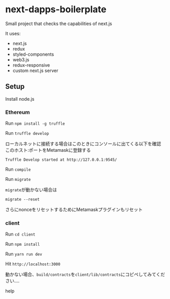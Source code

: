 # next-dapps-boilerplate

Small project that checks the capabilities of next.js

It uses:
- next.js
- redux
- styled-components
- web3.js
- redux-responsive
- custom next.js server

## Setup

Install node.js


### Ethereum

Run `npm install -g truffle`

Run `truffle develop`

ローカルネットに接続する場合はこのときにコンソールに出てくる以下を確認
このホスト:ポートをMetamaskに登録する
```
Truffle Develop started at http://127.0.0.1:9545/
```

Run `compile`

Run `migrate`

`migrate`が動かない場合は
```
migrate --reset
```
さらにnonceをリセットするためにMetamaskプラグインもリセット

### client

Run `cd client`

Run `npm install`

Run `yarn run dev`

Hit `http://localhost:3000`

動かない場合、`build/contracts`を`client/lib/contracts`にコピペしてみてください....


help
